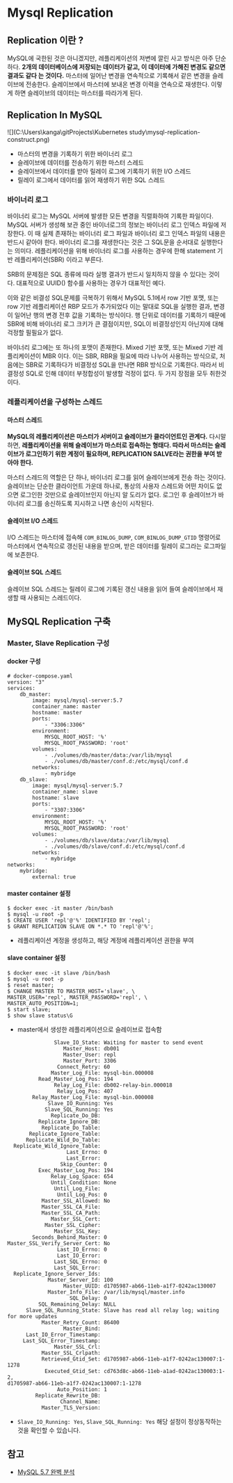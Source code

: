 # Mysql Replication

## Replication 이란 ?

MySQL에 국한된 것은 아니겠지만, 레플리케이션의 저변에 깔린 사고 방식은 아주 단순하다. **2개의 데이터베이스에 저장되는 데이터가 같고, 이 데이터에 가해진 변경도 같으면 결과도 같다 는 것이다.** 마스터에 일어난 변경을 연속적으로 기록해서 같은 변경을 슬레이브에 전송한다. 슬레이브에서 마스터에 보내온 변경 이력을 연속으로 재생한다. 이렇게 하면 슬레이브의 데이터는 마스터를 따라가게 된다.

## Replication In MySQL

![](C:\Users\kanga\gitProjects\Kubernetes study\mysql-replication-construct.png)

- 마스터의 변경을 기록하기 위한 바이너리 로그
- 슬레이브에 데이터를 전송하기 위한 마스터 스레드
- 슬레이브에서 데이터를 받아 릴레이 로그에 기록하기 위한 I/O 스레드
- 릴레이 로그에서 데이터를 읽어 재생하기 위한 SQL 스레드



### 바이너리 로그

바이너리 로그는 MySQL 서버에 발생한 모든 변경을 직렬화하여 기록한 파일이다. MySQL 서버가 생성해 보관 중인 바이너로그의 정보는 바이너리 로그 인덱스 파일에 저장한다. 이 때 실제 존재하는 바이너리 로그 파일과 바이너리 로그 인덱스 파일의 내용은 반드시 같아야 한다. 바이너리 로그를 재생한다는 것은 그 SQL문을 순서대로 실행한다는 의미다. 레플리케이션을 위해 바이너리 로그를 사용하는 경우에 한해 statement 기반 레플리케이션(SBR) 이라고 부른다.

SRB의 문제점은 SQL 종류에 따라 실행 결과가 반드시 일치하지 않을 수 있다는 것이다. 대표적으로 UUID() 함수를 사용하는 경우가 대표적인 예다.

이와 같은 비결성 SQL문제를 극복하기 위해서 MySQL 5.1에서 row 기반 포맷, 또는 row 기반 레플리케이션 RBP 모드가 추가되었다 이는 말대로 SQL을 실행한 결과, 변경이 일어난 행의 변경 전후 값을 기록하는 방식이다. 행 단위로 데이터를 기록하기 때문에 SBR에 비해 바이너리 로그 크키가 큰 결점이지만, SQL이 비결정성인지 아닌지에 대해 걱정할 필필요가 없다.

바이너리 로그에는 또 하나의 포맷이 존재한다. Mixed 기반 포맷, 또는 Mixed 기반 레플리케이션이 MBR 이다. 이는 SBR, RBR을 필요에 따라 나누어 사용하는 방식으로, 처음에는 SBR로 기록하다가 비결정성 SQL을 만나면 RBR 방식으로 기록한다. 따라서 비결정성 SQL로 인해 데이터 부정합성이 발생할 걱정이 없다. 두 가지 장점을 모두 취한것이다.



### 레플리케이션을 구성하는 스레드

#### 마스터 스레드

**MySQL의 레플리케이션은 마스터가 서버이고 슬레이브가 클라이언트인 관계다.** 다시말하면, **레플리케이션을 위해 슬레이브가 마스터로 접속하는 형태다. 따라서 마스터는 슬레이브가 로그인하기 위한 계정이 필요하며, REPLICATION SALVE라는 권한을 부여 받아야 한다.**

마스터 스레드의 역할은 단 하나, 바이너리 로그를 읽어 슬레이브에게 전송 하는 것이다. 슬레이브는 단순한 클라이언트 가운데 하나로, 통상의 사용자 스레드와 어떤 차이도 없으면 로그인한 것만으로 슬레이브인지 아닌지 알 도리가 없다. 로그인 후 슬레이브가 바이너리 로그를 송신하도록 지시하고 나면 송신이 시작된다.

#### 슬레이브 I/O 스레드

I/O 스레드는 마스터에 접속해 `COM_BINLOG_DUMP`, `COM_BINLOG_DUMP_GTID` 명령어로 마스터에서 연속적으로 갱신된 내용을 받으며, 받은 데이터를 릴레이 로그라는 로그파일에 보존한다.

#### 슬레이브 SQL 스레드

슬레이브 SQL 스레드는 릴레이 로그에 기록된 갱신 내용을 읽어 들여 슬레이브에서 재생할 때 사용되는 스레드이다.



## MySQL Replication 구축

### Master, Slave Replication 구성

#### docker 구성

```
# docker-compose.yaml
version: "3"
services:
    db_master:
        image: mysql/mysql-server:5.7
        container_name: master
        hostname: master
        ports:
            - "3306:3306"
        environment:
            MYSQL_ROOT_HOST: '%'
            MYSQL_ROOT_PASSWORD: 'root'
        volumes:
            - ./volumes/db/master/data:/var/lib/mysql
            - ./volumes/db/master/conf.d:/etc/mysql/conf.d
        networks:
            - mybridge
    db_slave:
        image: mysql/mysql-server:5.7
        container_name: slave
        hostname: slave
        ports:
            - "3307:3306"
        environment:
            MYSQL_ROOT_HOST: '%'
            MYSQL_ROOT_PASSWORD: 'root'
        volumes:
            - ./volumes/db/slave/data:/var/lib/mysql
            - ./volumes/db/slave/conf.d:/etc/mysql/conf.d
        networks:
            - mybridge
networks:
    mybridge:
        external: true
```

#### master container 설정

```
$ docker exec -it master /bin/bash
$ mysql -u root -p
$ CREATE USER 'repl'@'%' IDENTIFIED BY 'repl';
$ GRANT REPLICATION SLAVE ON *.* TO 'repl'@'%';
```

- 레플리케이션 계정을 생성하고, 해당 계정에 레플리케이션 권한을 부여

#### slave container 설정

```
$ docker exec -it slave /bin/bash
$ mysql -u root -p
$ reset master;
$ CHANGE MASTER TO MASTER_HOST='slave', \
MASTER_USER='repl', MASTER_PASSWORD='repl', \
MASTER_AUTO_POSITION=1;
$ start slave;
$ show slave status\G
```

- master에서 생성한 레플리케이션으로 슬레이브로 접속함

```
               Slave_IO_State: Waiting for master to send event
                  Master_Host: db001
                  Master_User: repl
                  Master_Port: 3306
                Connect_Retry: 60
              Master_Log_File: mysql-bin.000008
          Read_Master_Log_Pos: 194
               Relay_Log_File: db002-relay-bin.000018
                Relay_Log_Pos: 407
        Relay_Master_Log_File: mysql-bin.000008
             Slave_IO_Running: Yes
            Slave_SQL_Running: Yes
              Replicate_Do_DB:
          Replicate_Ignore_DB:
           Replicate_Do_Table:
       Replicate_Ignore_Table:
      Replicate_Wild_Do_Table:
  Replicate_Wild_Ignore_Table:
                   Last_Errno: 0
                   Last_Error:
                 Skip_Counter: 0
          Exec_Master_Log_Pos: 194
              Relay_Log_Space: 654
              Until_Condition: None
               Until_Log_File:
                Until_Log_Pos: 0
           Master_SSL_Allowed: No
           Master_SSL_CA_File:
           Master_SSL_CA_Path:
              Master_SSL_Cert:
            Master_SSL_Cipher:
               Master_SSL_Key:
        Seconds_Behind_Master: 0
Master_SSL_Verify_Server_Cert: No
                Last_IO_Errno: 0
                Last_IO_Error:
               Last_SQL_Errno: 0
               Last_SQL_Error:
  Replicate_Ignore_Server_Ids:
             Master_Server_Id: 100
                  Master_UUID: d1705987-ab66-11eb-a1f7-0242ac130007
             Master_Info_File: /var/lib/mysql/master.info
                    SQL_Delay: 0
          SQL_Remaining_Delay: NULL
      Slave_SQL_Running_State: Slave has read all relay log; waiting for more updates
           Master_Retry_Count: 86400
                  Master_Bind:
      Last_IO_Error_Timestamp:
     Last_SQL_Error_Timestamp:
               Master_SSL_Crl:
           Master_SSL_Crlpath:
           Retrieved_Gtid_Set: d1705987-ab66-11eb-a1f7-0242ac130007:1-1278
            Executed_Gtid_Set: cd763d8c-ab66-11eb-a1ad-0242ac130003:1-2,
d1705987-ab66-11eb-a1f7-0242ac130007:1-1278
                Auto_Position: 1
         Replicate_Rewrite_DB:
                 Channel_Name:
           Master_TLS_Version:
```

- `Slave_IO_Running: Yes`, `Slave_SQL_Running: Yes` 해당 설정이 정상동작하는 것을 확인할 수 있습니다.



## 참고

- [MySQL 5.7 완벽 분석](http://www.yes24.com/Product/Goods/72270172?)